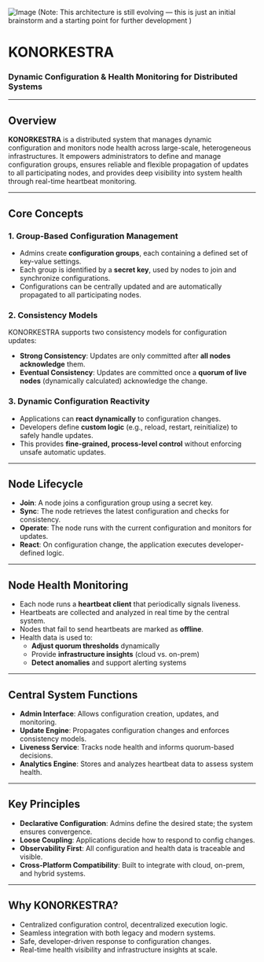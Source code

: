 ![Image](https://github.com/user-attachments/assets/4a66d6b2-f586-4eb4-b595-1279b8528a3e)
(Note: This architecture is still evolving — this is just an initial brainstorm and a starting point for further development )

# KONORKESTRA

### Dynamic Configuration & Health Monitoring for Distributed Systems

---

## Overview

**KONORKESTRA** is a distributed system that manages dynamic configuration and monitors node health across large-scale, heterogeneous infrastructures. It empowers administrators to define and manage configuration groups, ensures reliable and flexible propagation of updates to all participating nodes, and provides deep visibility into system health through real-time heartbeat monitoring.

---

## Core Concepts

### 1. Group-Based Configuration Management
- Admins create **configuration groups**, each containing a defined set of key-value settings.
- Each group is identified by a **secret key**, used by nodes to join and synchronize configurations.
- Configurations can be centrally updated and are automatically propagated to all participating nodes.

### 2. Consistency Models
KONORKESTRA supports two consistency models for configuration updates:

- **Strong Consistency**: Updates are only committed after **all nodes acknowledge** them.
- **Eventual Consistency**: Updates are committed once a **quorum of live nodes** (dynamically calculated) acknowledge the change.

### 3. Dynamic Configuration Reactivity
- Applications can **react dynamically** to configuration changes.
- Developers define **custom logic** (e.g., reload, restart, reinitialize) to safely handle updates.
- This provides **fine-grained, process-level control** without enforcing unsafe automatic updates.

---

## Node Lifecycle

- **Join**: A node joins a configuration group using a secret key.
- **Sync**: The node retrieves the latest configuration and checks for consistency.
- **Operate**: The node runs with the current configuration and monitors for updates.
- **React**: On configuration change, the application executes developer-defined logic.

---

## Node Health Monitoring

- Each node runs a **heartbeat client** that periodically signals liveness.
- Heartbeats are collected and analyzed in real time by the central system.
- Nodes that fail to send heartbeats are marked as **offline**.
- Health data is used to:
  - **Adjust quorum thresholds** dynamically
  - Provide **infrastructure insights** (cloud vs. on-prem)
  - **Detect anomalies** and support alerting systems

---

## Central System Functions

- **Admin Interface**: Allows configuration creation, updates, and monitoring.
- **Update Engine**: Propagates configuration changes and enforces consistency models.
- **Liveness Service**: Tracks node health and informs quorum-based decisions.
- **Analytics Engine**: Stores and analyzes heartbeat data to assess system health.

---

## Key Principles

- **Declarative Configuration**: Admins define the desired state; the system ensures convergence.
- **Loose Coupling**: Applications decide how to respond to config changes.
- **Observability First**: All configuration and health data is traceable and visible.
- **Cross-Platform Compatibility**: Built to integrate with cloud, on-prem, and hybrid systems.

---

## Why KONORKESTRA?

- Centralized configuration control, decentralized execution logic.
- Seamless integration with both legacy and modern systems.
- Safe, developer-driven response to configuration changes.
- Real-time health visibility and infrastructure insights at scale.
